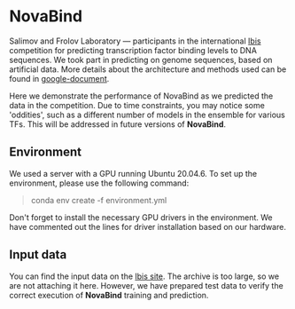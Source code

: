# NovaBind
Salimov and Frolov Laboratory — participants in the international [Ibis](https://ibis.autosome.org) competition for predicting transcription factor binding levels to DNA sequences. We took part in predicting on genome sequences, based on artificial data.  More details about the architecture and methods used can be found in [google-document](https://clck.ru/3Ddv7i).

Here we demonstrate the performance of NovaBind as we predicted the data in the competition. Due to time constraints, you may notice some 'oddities', such as a different number of models in the ensemble for various TFs. This will be addressed in future versions of <b>NovaBind</b>.

## Environment
We used a server with a GPU running Ubuntu 20.04.6. To set up the environment, please use the following command:

> conda env create -f environment.yml

Don't forget to install the necessary GPU drivers in the environment. We have commented out the lines for driver installation based on our hardware.

## Input data
You can find the input data on the [Ibis site](https://ibis.autosome.org/download_data/final). The archive is too large, so we are not attaching it here. However, we have prepared test data to verify the correct execution of <b>NovaBind</b> training and prediction.

